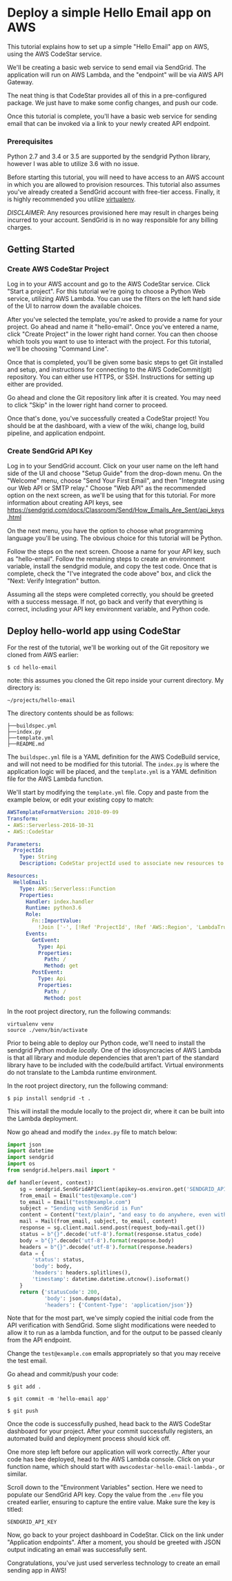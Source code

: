 # Deploy a simple Hello Email app on AWS

This tutorial explains how to set up a simple "Hello Email" app on AWS, using the AWS CodeStar service.

We'll be creating a basic web service to send email via SendGrid. The application will run on AWS Lambda, and the "endpoint" will be via AWS API Gateway.

The neat thing is that CodeStar provides all of this in a pre-configured package. We just have to make some config changes, and push our code.

Once this tutorial is complete, you'll have a basic web service for sending email that can be invoked via a link to your newly created API endpoint.

### Prerequisites
Python 2.7 and 3.4 or 3.5 are supported by the sendgrid Python library, however I was able to utilize 3.6 with no issue.

Before starting this tutorial, you will need to have access to an AWS account in which you are allowed to provision resources. This tutorial also assumes you've already created a SendGrid account with free-tier access. Finally, it is highly recommended you utilize [virtualenv](https://virtualenv.pypa.io/en/stable/).

*DISCLAIMER*: Any resources provisioned here may result in charges being incurred to your account. SendGrid is in no way responsible for any billing charges.


## Getting Started

### Create AWS CodeStar Project
Log in to your AWS account and go to the AWS CodeStar service. Click "Start a project". For this tutorial we're going to choose a Python Web service, utilizing AWS Lambda. You can use the filters on the left hand side of the UI to narrow down the available choices.

After you've selected the template, you're asked to provide a name for your project. Go ahead and name it "hello-email". Once you've entered a name, click "Create Project" in the lower right hand corner. You can then choose which tools you want to use to interact with the project. For this tutorial, we'll be choosing "Command Line".

Once that is completed, you'll be given some basic steps to get Git installed and setup, and instructions for connecting to the AWS CodeCommit(git) repository. You can either use HTTPS, or SSH. Instructions for setting up either are provided.

Go ahead and clone the Git repository link after it is created. You may need to click "Skip" in the lower right hand corner to proceed.

Once that's done, you've successfully created a CodeStar project! You should be at the dashboard, with a view of the wiki, change log, build pipeline, and application endpoint.

### Create SendGrid API Key
Log in to your SendGrid account. Click on your user name on the left hand side of the UI and choose "Setup Guide" from the drop-down menu. On the "Welcome" menu, choose "Send Your First Email", and then "Integrate using our Web API or SMTP relay." Choose "Web API" as the recommended option on the next screen, as we'll be using that for this tutorial.  For more information about creating API keys, see https://sendgrid.com/docs/Classroom/Send/How_Emails_Are_Sent/api_keys.html

On the next menu, you have the option to choose what programming language you'll be using. The obvious choice for this tutorial will be Python.

Follow the steps on the next screen. Choose a name for your API key, such as "hello-email". Follow the remaining steps to create an environment variable, install the sendgrid module, and copy the test code. Once that is complete, check the "I've integrated the code above" box, and click the "Next: Verify Integration" button.

Assuming all the steps were completed correctly, you should be greeted with a success message. If not, go back and verify that everything is correct, including your API key environment variable, and Python code.

## Deploy hello-world app using CodeStar

For the rest of the tutorial, we'll be working out of the Git repository we cloned from AWS earlier:
```
$ cd hello-email
```
note: this assumes you cloned the Git repo inside your current directory. My directory is:

```
~/projects/hello-email
```

The directory contents should be as follows:

    ├──buildspec.yml
    ├──index.py
    ├──template.yml
    ├──README.md

The `buildspec.yml` file is a YAML definition for the AWS CodeBuild service, and will not need to be modified for this tutorial. The `index.py` is where the application logic will be placed, and the `template.yml` is a YAML definition file for the AWS Lambda function.

We'll start by modifying the `template.yml` file. Copy and paste from the example below, or edit your existing copy to match:

```yaml
AWSTemplateFormatVersion: 2010-09-09
Transform:
- AWS::Serverless-2016-10-31
- AWS::CodeStar

Parameters:
  ProjectId:
    Type: String
    Description: CodeStar projectId used to associate new resources to team members

Resources:
  HelloEmail:
    Type: AWS::Serverless::Function
    Properties:
      Handler: index.handler
      Runtime: python3.6
      Role:
        Fn::ImportValue:
          !Join ['-', [!Ref 'ProjectId', !Ref 'AWS::Region', 'LambdaTrustRole']]
      Events:
        GetEvent:
          Type: Api
          Properties:
            Path: /
            Method: get
        PostEvent:
          Type: Api
          Properties:
            Path: /
            Method: post
```

In the root project directory, run the following commands:
```
virtualenv venv
source ./venv/bin/activate
```

Prior to being able to deploy our Python code, we'll need to install the sendgrid Python module *locally*. One of the idiosyncracies of AWS Lambda is that all library and module dependencies that aren't part of the standard library have to be included with the code/build artifact. Virtual environments do not translate to the Lambda runtime environment.

In the root project directory, run the following command:
```
$ pip install sendgrid -t .
```
This will install the module locally to the project dir, where it can be built into the Lambda deployment.

Now go ahead and modify the `index.py` file to match below:

```python
import json
import datetime
import sendgrid
import os
from sendgrid.helpers.mail import *

def handler(event, context):
    sg = sendgrid.SendGridAPIClient(apikey=os.environ.get('SENDGRID_API_KEY'))
    from_email = Email("test@example.com")
    to_email = Email("test@example.com")
    subject = "Sending with SendGrid is Fun"
    content = Content("text/plain", "and easy to do anywhere, even with Python")
    mail = Mail(from_email, subject, to_email, content)
    response = sg.client.mail.send.post(request_body=mail.get())
    status = b"{}".decode('utf-8').format(response.status_code)
    body = b"{}".decode('utf-8').format(response.body)
    headers = b"{}".decode('utf-8').format(response.headers)
    data = {
        'status': status,
        'body': body,
        'headers': headers.splitlines(),
        'timestamp': datetime.datetime.utcnow().isoformat()
    }
    return {'statusCode': 200,
            'body': json.dumps(data),
            'headers': {'Content-Type': 'application/json'}}
```

Note that for the most part, we've simply copied the initial code from the API verification with SendGrid. Some slight modifications were needed to allow it to run as a lambda function, and for the output to be passed cleanly from the API endpoint.

Change the `test@example.com` emails appropriately so that you may receive the test email.

Go ahead and commit/push your code:

```
$ git add .
```

```
$ git commit -m 'hello-email app'
```

```
$ git push
```

Once the code is successfully pushed, head back to the AWS CodeStar dashboard for your project. After your commit successfully registers, an automated build and deployment process should kick off.

One more step left before our application will work correctly. After your code has bee deployed, head to the AWS Lambda console. Click on your function name, which should start with `awscodestar-hello-email-lambda-`, or similar.

Scroll down to the "Environment Variables" section. Here we need to populate our SendGrid API key. Copy the value from the `.env` file you created earlier, ensuring to capture the entire value. Make sure the key is titled:

```
SENDGRID_API_KEY
```

Now, go back to your project dashboard in CodeStar. Click on the link under "Application endpoints". After a moment, you should be greeted with JSON output indicating an email was successfully sent.

Congratulations, you've just used serverless technology to create an email sending app in AWS!
